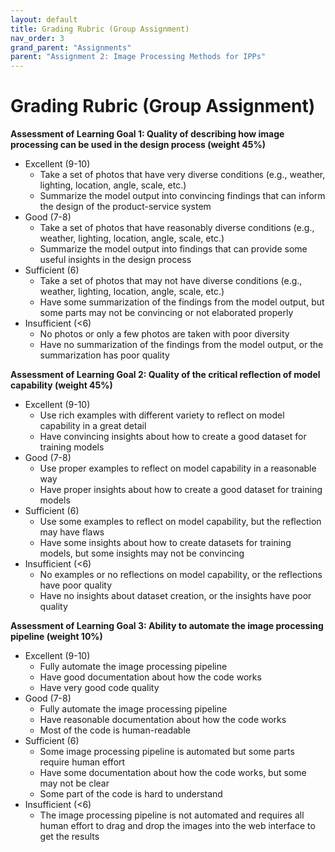 ```yaml
---
layout: default
title: Grading Rubric (Group Assignment)
nav_order: 3
grand_parent: "Assignments"
parent: "Assignment 2: Image Processing Methods for IPPs"
---
```


# Grading Rubric (Group Assignment)

**Assessment of Learning Goal 1: Quality of describing how image processing can be used in the design process (weight 45%)**
- Excellent (9-10)
  - Take a set of photos that have very diverse conditions (e.g., weather, lighting, location, angle, scale, etc.)
  - Summarize the model output into convincing findings that can inform the design of the product-service system
- Good (7-8)
  - Take a set of photos that have reasonably diverse conditions (e.g., weather, lighting, location, angle, scale, etc.)
  - Summarize the model output into findings that can provide some useful insights in the design process
- Sufficient (6)
  - Take a set of photos that may not have diverse conditions (e.g., weather, lighting, location, angle, scale, etc.)
  - Have some summarization of the findings from the model output, but some parts may not be convincing or not elaborated properly
- Insufficient (<6)
  - No photos or only a few photos are taken with poor diversity
  - Have no summarization of the findings from the model output, or the summarization has poor quality

**Assessment of Learning Goal 2: Quality of the critical reflection of model capability (weight 45%)**
- Excellent (9-10)
  - Use rich examples with different variety to reflect on model capability in a great detail
  - Have convincing insights about how to create a good dataset for training models 
- Good (7-8)
  - Use proper examples to reflect on model capability in a reasonable way
  - Have proper insights about how to create a good dataset for training models
- Sufficient (6)
  - Use some examples to reflect on model capability, but the reflection may have flaws
  - Have some insights about how to create datasets for training models, but some insights may not be convincing
- Insufficient (<6)
  - No examples or no reflections on model capability, or the reflections have poor quality
  - Have no insights about dataset creation, or the insights have poor quality

**Assessment of Learning Goal 3: Ability to automate the image processing pipeline (weight 10%)**
- Excellent (9-10)
  - Fully automate the image processing pipeline
  - Have good documentation about how the code works
  - Have very good code quality
- Good (7-8)
  - Fully automate the image processing pipeline
  - Have reasonable documentation about how the code works
  - Most of the code is human-readable
- Sufficient (6)
  - Some image processing pipeline is automated but some parts require human effort
  - Have some documentation about how the code works, but some may not be clear
  - Some part of the code is hard to understand
- Insufficient (<6)
  - The image processing pipeline is not automated and requires all human effort to drag and drop the images into the web interface to get the results

